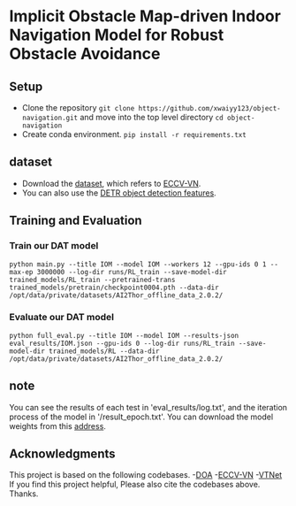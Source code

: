 # Implicit Obstacle Map-driven Indoor Navigation Model for Robust Obstacle Avoidance

## Setup
- Clone the repository `git clone https://github.com/xwaiyy123/object-navigation.git` and move into the top level directory `cd object-navigation`
- Create conda environment. `pip install -r requirements.txt`
## dataset
- Download the [dataset](https://drive.google.com/file/d/1kvYvutjqc6SLEO65yQjo8AuU85voT5sC/view), which refers to [ECCV-VN](https://github.com/xiaobaishu0097/ECCV-VN). 
- You can also use the [DETR object detection features](https://drive.google.com/file/d/1d761VxrwctupzOat4qxsLCm5ndC4wA-M/view?usp=sharing).


## Training and Evaluation

### Train our DAT model
`python main.py --title IOM --model IOM --workers 12 --gpu-ids 0 1 --max-ep 3000000 --log-dir runs/RL_train --save-model-dir trained_models/RL_train --pretrained-trans trained_models/pretrain/checkpoint0004.pth --data-dir /opt/data/private/datasets/AI2Thor_offline_data_2.0.2/` 
### Evaluate our DAT model
`python full_eval.py --title IOM --model IOM --results-json eval_results/IOM.json --gpu-ids 0 --log-dir runs/RL_train --save-model-dir trained_models/RL --data-dir /opt/data/private/datasets/AI2Thor_offline_data_2.0.2/`  
## note
You can see the results of each test in 'eval_results/log.txt', and the iteration process of the model in '/result_epoch.txt'.
You can download the model weights from this [address](https://drive.google.com/drive/folders/1HoUpFT3r6Q1egigLeXu3BOtYsuMr0ctf?usp=sharing).

## Acknowledgments
This project is based on the following codebases.
-[DOA](https://github.com/Rh-Dang/DOA)
-[ECCV-VN](https://github.com/xiaobaishu0097/ECCV-VN)
-[VTNet](https://github.com/xiaobaishu0097/ICLR_VTNet)
If you find this project helpful, Please also cite the codebases above. Thanks.
